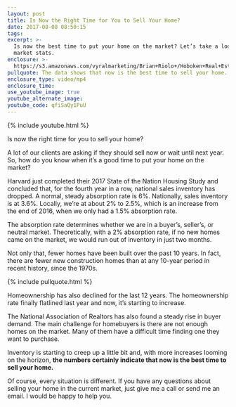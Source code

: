 ```yaml
---
layout: post
title: Is Now the Right Time for You to Sell Your Home?
date: 2017-08-08 08:50:15
tags:
excerpt: >-
  Is now the best time to put your home on the market? Let’s take a look at the
  market stats.
enclosure: >-
  https://s3.amazonaws.com/vyralmarketing/Brian+Riolo+/Hoboken+Real+Estate-+Is+Now+the+Right+Time+for+You+to+Sell+Your+Home%253F.mp4
pullquote: The data shows that now is the best time to sell your home.
enclosure_type: video/mp4
enclosure_time:
use_youtube_image: true
youtube_alternate_image:
youtube_code: qfiSaQy1PuU
---
```



{% include youtube.html %}

Is now the right time for you to sell your home?

A lot of our clients are asking if they should sell now or wait until next year. So, how do you know when it’s a good time to put your home on the market?

Harvard just completed their 2017 State of the Nation Housing Study and concluded that, for the fourth year in a row, national sales inventory has dropped. A normal, steady absorption rate is 6%. Nationally, sales inventory is at 3.6%. Locally, we’re at about 2% to 2.5%, which is an increase from the end of 2016, when we only had a 1.5% absorption rate.

The absorption rate determines whether we are in a buyer’s, seller’s, or neutral market. Theoretically, with a 2% absorption rate, if no new homes came on the market, we would run out of inventory in just two months.

Not only that, fewer homes have been built over the past 10 years. In fact, there are fewer new construction homes than at any 10-year period in recent history, since the 1970s.

{% include pullquote.html %}

Homeownership has also declined for the last 12 years. The homeownership rate finally flatlined last year and now, it’s starting to increase.

The National Association of Realtors has also found a steady rise in buyer demand. The main challenge for homebuyers is there are not enough homes on the market. Many of them have a difficult time finding one they want to purchase.

Inventory is starting to creep up a little bit and, with more increases looming on the horizon, **the numbers certainly indicate that now is the best time to sell your home.**

Of course, every situation is different. If you have any questions about selling your home in the current market, just give me a call or send me an email. I would be happy to help you.